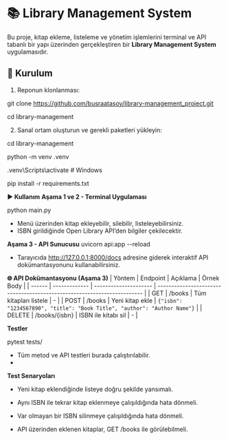 # 📚 Library Management System

Bu proje, kitap ekleme, listeleme ve yönetim işlemlerini terminal ve API tabanlı bir yapı üzerinden gerçekleştiren bir **Library Management System** uygulamasıdır.  

## 🚀 Kurulum

1. Reponun klonlanması:

git clone https://github.com/busraatasoy/library-management_project.git

cd library-management

2. Sanal ortam oluşturun ve gerekli paketleri yükleyin:

cd library-management

python -m venv .venv

.venv\Scripts\activate   # Windows

pip install -r requirements.txt

**▶️ Kullanım**
**Aşama 1 ve 2 - Terminal Uygulaması**

python main.py

- Menü üzerinden kitap ekleyebilir, silebilir, listeleyebilirsiniz.
- ISBN girildiğinde Open Library API’den bilgiler çekilecektir.

**Aşama 3 - API Sunucusu**
uvicorn api:app --reload
- Tarayıcıda http://127.0.0.1:8000/docs adresine giderek interaktif API dokümantasyonunu kullanabilirsiniz.


**🌐 API Dokümantasyonu (Aşama 3)**
| Yöntem | Endpoint      | Açıklama              | Örnek Body                                                               |
| ------ | ------------- | --------------------- | ------------------------------------------------------------------------ |
| GET    | /books        | Tüm kitapları listele | -                                                                        |
| POST   | /books        | Yeni kitap ekle       | `{"isbn": "1234567890", "title": "Book Title", "author": "Author Name"}` |
| DELETE | /books/{isbn} | ISBN ile kitabı sil   | -                                                                        |

**Testler**

pytest tests/

- Tüm metod ve API testleri burada çalıştırılabilir.
- 
**Test Senaryoları**
- Yeni kitap eklendiğinde listeye doğru şekilde yansımalı.

- Aynı ISBN ile tekrar kitap eklenmeye çalışıldığında hata dönmeli.

- Var olmayan bir ISBN silinmeye çalışıldığında hata dönmeli.

- API üzerinden eklenen kitaplar, GET /books ile görülebilmeli.


